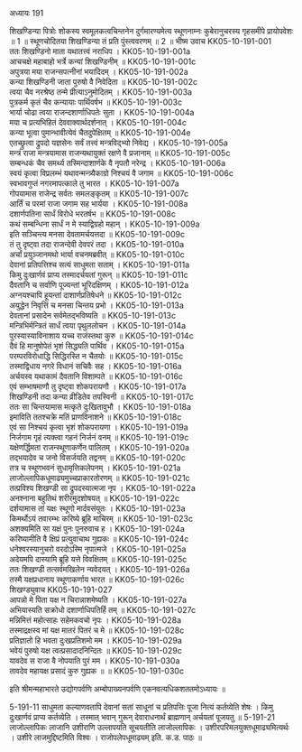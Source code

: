 अध्यायः 191

शिखण्डिन्या पित्रोः शोकस्य स्वमूलकत्वचिन्तनेन दुर्गमारण्यमेत्य स्थूणनाम्नः कुबेरानुचरस्य गृहसमीपे प्रायोपवेशः ॥ 1 ॥ स्थूणचोदितया शिखण्डिन्या तं प्रति पुंस्त्ववरणम् ॥ 2 ॥
भीष्म उवाच 	KK05-10-191-001  
ततः शिखण्डिनो माता यथातत्त्वं नराधिप ।	KK05-10-191-001a  
आचचक्षे महाबाहो भर्त्रे कन्यां शिखण्डिनीम् ॥	KK05-10-191-001c  
अपुत्रया मया राजन्सपत्नीनां भयादिदम् ।	KK05-10-191-002a  
कन्या शिखण्डिनी जाता पुरुषो वै निवेदिता ॥	KK05-10-191-002c  
त्वया चैव नरश्रेष्ठ तन्मे प्रीत्याऽनुमोदितम् ।	KK05-10-191-003a  
पुत्रकर्म कृतं चैव कन्यायाः पार्थिवर्षभ ॥	KK05-10-191-003c  
भार्या चोढा त्वया राजन्दशार्णाधिपतेः सुता ।	KK05-10-191-004a  
मया च प्रत्यभिहितं देववाक्यार्थदर्शनात् ।	KK05-10-191-004c  
कन्या भूत्वा पुमान्भावीत्येवं चैतदुपेक्षितम् ॥	KK05-10-191-004e  
एतच्छ्रुत्वा द्रुपदो यज्ञसेनः सर्वं तत्त्वं मन्त्रविद्भ्यो निवेद्य ।	KK05-10-191-005a  
मन्त्रं राजा मन्त्रयामास राजन्यथायुक्तं रक्षणे वै प्रजानाम् ॥	KK05-10-191-005c  
सम्बन्धकं चैव समर्थ्य तस्मिन्दाशार्णके वै नृपतौ नरेन्द्र ।	KK05-10-191-006a  
स्वयं कृत्वा विप्रलम्भं यथावन्मन्त्र्यैकाग्रो निश्चयं वै जगाम ॥	KK05-10-191-006c  
स्वभावगुप्तं नगरमापत्काले तु भारत ।	KK05-10-191-007a  
गोपयामास राजेन्द्र सर्वतः समलङ्कृतम् ॥	KK05-10-191-007c  
आर्तिं च परमां राजा जगाम सह भार्यया ।	KK05-10-191-008a  
दशार्णपतिना सार्धं विरोधे भरतर्षभ ॥	KK05-10-191-008c  
कथं सम्बन्धिना सार्धं न मे स्याद्विग्रहो महान् ।	KK05-10-191-009a  
इति सञ्चिन्त्य मनसा देवतामर्चयत्तदा ॥	KK05-10-191-009c  
तं तु दृष्ट्वा तदा राजन्देवी देवपरं तदा ।	KK05-10-191-010a  
अर्चां प्रयुञ्जानमथो भार्या वचनमब्रवीत् ॥	KK05-10-191-010c  
देवानां प्रतिपत्तिश्च सत्यं साधुमता सताम् ।	KK05-10-191-011a  
किमु दुःखार्णवं प्राप्य तस्मादर्चयतां गुरून् ॥	KK05-10-191-011c  
दैवतानि च सर्वाणि पूज्यन्तां भूरिदक्षिणम् ।	KK05-10-191-012a  
अग्नयश्चापि हूयन्तां दाशार्णप्रतिषेधने ॥	KK05-10-191-012c  
अयुद्धेन निवृत्तिं च मनसा चिन्तय प्रभो ।	KK05-10-191-013a  
देवतानां प्रसादेन सर्वमेतद्भविष्यति ॥	KK05-10-191-013c  
मन्त्रिभिर्मन्त्रितं सार्धं त्वया पृथुललोचन ।	KK05-10-191-014a  
पुरस्यास्याविनाशाय यच्च राजंस्तथा कुरु ॥	KK05-10-191-014c  
दैवं हि मानुषोपेतं भृशं सिद्ध्यति पार्थिव ।	KK05-10-191-015a  
परम्परविरोधाद्धि सिद्धिरस्ति न चैतयोः ॥	KK05-10-191-015c  
तस्माद्विधाय नगरे विधानं सचिवैः सह ।	KK05-10-191-016a  
अर्चयस्व यथाकामं दैवतानि विशाम्पते ॥	KK05-10-191-016c  
एवं सम्भाषमाणौ तु दृष्ट्वा शोकपरायणौ ।	KK05-10-191-017a  
शिखण्डिनी तदा कन्या व्रीडितेव तपस्विनी ॥	KK05-10-191-017c  
ततः सा चिन्तयामास मत्कृते दुःखितावुभौ ।	KK05-10-191-018a  
इमाविति ततश्चक्रे मतिं प्राणविनाशने ॥	KK05-10-191-018c  
एवं सा निश्चयं कृत्वा भृशं शोकपरायणा ।	KK05-10-191-019a  
निर्जगाम गृहं त्यक्त्वा गहनं निर्जनं वनम् ॥	KK05-10-191-019c  
यक्षेणर्द्धिमता राजन्स्थूणाकर्णेन पालितम् ।	KK05-10-191-020a  
तद्भयादेव च जनो विसर्जयति तद्वनम् ॥	KK05-10-191-020c  
तत्र च स्थूणभवनं सुधामृत्तिकलेपनम् ।	KK05-10-191-021a  
लाजोल्लापिकधूमाढ्यमुच्चप्राकारतोरणम् ॥	KK05-10-191-021c  
तत्प्रविश्य शिखण्डी सा द्रुपदस्यात्मजा नृप ।	KK05-10-191-022a  
अनश्नाना बहुतिथं शरीरमुदशोषयत् ॥	KK05-10-191-022c  
दर्शयामास तां यक्षः स्थूणो मार्दवसंयुतः ।	KK05-10-191-023a  
किमर्थोऽयं तवारम्भः करिष्ये ब्रूहि माचिरम् ॥	KK05-10-191-023c  
अशक्यमिति सा यक्षं पुनः पुनरुवाच ह ।	KK05-10-191-024a  
करिष्यामीति वै क्षिप्रं प्रत्युवाचाथ गुह्यकः ॥	KK05-10-191-024c  
धनेश्वरस्यानुचरो वरदोऽस्मि नृपात्मजे ।	KK05-10-191-025a  
अदेयमपि दास्यामि ब्रूहि यत्ते विवक्षितम् ॥	KK05-10-191-025c  
ततः शिखण्डी तत्सर्वमखिलेन न्यवेदयत् ।	KK05-10-191-026a  
तस्मै यक्षप्रधानाय स्थूणाकर्णाय भारत ॥	KK05-10-191-026c  
शिखण्ड्युवाच 	KK05-10-191-027  
आपन्नो मे पिता यक्ष न चिरान्नाशमेष्यति ।	KK05-10-191-027a  
अभियास्यति सक्रोधो दशार्णाधिपतिर्हि तम् ॥	KK05-10-191-027c  
मन्निमित्तं महोत्साहः सहेमकवचो नृपः ।	KK05-10-191-028a  
तस्माद्रक्षस्व मां यक्ष मातरं पितरं च मे ॥	KK05-10-191-028c  
प्रतिज्ञातो हि भवता दुःखप्रतिशमो मम ।	KK05-10-191-029a  
भवेयं पुरुषो यक्ष त्वत्प्रसादादनिन्दितः ॥	KK05-10-191-029c  
यावदेव स राजा वै नोपयाति पुरं मम ।	KK05-10-191-030a  
तावदेव महायक्ष प्रसादं कुरु गुह्यक ॥ ॥	KK05-10-191-030c  

इति श्रीमन्महाभारते उद्योगपर्वणि अम्बोपाख्यनपर्वणि एकनवत्यधिकशततमोऽध्यायः ॥

5-191-11 साधुमता कल्याणवतापि देवानां सतां साधूनां च प्रतिपत्तिः पूजा नित्यं कर्तव्येति शेषः । किमु दुःखार्णवं प्राप्य कर्तव्येति । तस्मात् भवान् गुरून् देवाराधनार्थं ब्राह्मणान् अर्चयतां पूजयतु ॥ 5-191-21 लाजोल्लापिकः लाजानि उशीराणि उल्लापयति सूचयतीति लाजोल्लापिकः । उशीरपरिमलयुक्तधूमाढ्यमित्यर्थः । उशीरे लाजमुद्दिष्टमिति विश्वः । राजोपलेपधूमाढ्यम् इति. क.ड. पाठः ॥
